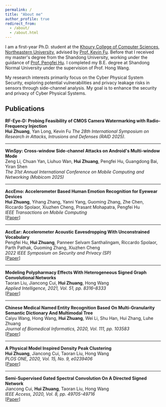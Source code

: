```yaml
---
permalink: /
title: "About me"
author_profile: true
redirect_from: 
  - /about/
  - /about.html
---
```

I am a first-year Ph.D. student at the [Khoury College of Computer Sciences](https://www.khoury.northeastern.edu/), [Northeastern University](https://www.northeastern.edu/), advised by [Prof. Kevin Fu](https://kevinfu.com/). Before that I received my master's degree from the Shandong University, working under the guidance of [Prof. Pengfei Hu](https://perfecthu.github.io/). I completed my B.E. degree at Shandong Normal University under the supervision of Prof. Hong Wang.

My research interests primarily focus on the Cyber Physical System Security, exploring potential vulnerabilities and privacy leakage risks in sensors through side-channel analysis. My goal is to enhance the security and privacy of Cyber Physical Systems.


## Publications

**RF-Eye-D: Probing Feasibility of CMOS Camera Watermarking with Radio-Frequency Injection**  
**Hui Zhuang**, Yan Long, Kevin Fu 
*The 28th International Symposium on Research in Attacks, Intrusions and Defenses (RAID 2025).* 

---

**WinSpy: Cross-window Side-channel Attacks on Android's Multi-window Mode**  
Zeng Li, Chuan Yan, Liuhuo Wan, **Hui Zhuang**, Pengfei Hu, Guangdong Bai, Yiran Shen  
*The 31st Annual International Conference on Mobile Computing and Networking (Mobicom 2025)*  
<!-- [[Paper](https://ieeexplore.ieee.org/stamp/stamp.jsp?arnumber=10839591)] -->

---

**AccEmo: Accelerometer Based Human Emotion Recognition for Eyewear Devices**  
**Hui Zhuang**, Yihang Zhang, Yanni Yang, Guoming Zhang, Zhe Chen, Riccardo Spolaor, Xiuzhen Cheng, Prasant Mohapatra, Pengfei Hu  
*IEEE Transactions on Mobile Computing*  
[[Paper](https://ieeexplore.ieee.org/stamp/stamp.jsp?arnumber=10839591)]

---

**AccEar: Accelerometer Acoustic Eavesdropping With Unconstrained Vocabulary**  
Pengfei Hu, **Hui Zhuang**, Panneer Selvam Santhalingam, Riccardo Spolaor, Parth Pathak, Guoming Zhang, Xiuzhen Cheng  
*2022 IEEE Symposium on Security and Privacy (SP)*  
[[Paper](https://doi.org/10.1109/SP46214.2022.9833716)]

---

**Modeling Polypharmacy Effects With Heterogeneous Signed Graph Convolutional Networks**  
Taoran Liu, Jiancong Cui, **Hui Zhuang**, Hong Wang  
*Applied Intelligence, 2021, Vol. 51, pp. 8316–8333*  
[[Paper](https://link.springer.com/article/10.1007/s10489-021-02296-4)]

---

**Chinese Medical Named Entity Recognition Based On Multi-Granularity Semantic Dictionary And Multimodal Tree**  
Caiyu Wang, Hong Wang, **Hui Zhuang**, Wei Li, Shu Han, Hui Zhang, Luhe Zhuang    
*Journal of Biomedical Informatics, 2020, Vol. 111, pp. 103583*  
[[Paper](https://www.sciencedirect.com/science/article/pii/S1532046420302112)]

---

**A Physical Model Inspired Density Peak Clustering**  
**Hui Zhuang**, Jiancong Cui, Taoran Liu, Hong Wang  
*PLOS ONE, 2020, Vol. 15, No. 9, e0239406*  
[[Paper](https://journals.plos.org/plosone/article?id=10.1371/journal.pone.0239406)]

---

**Semi-Supervised Gated Spectral Convolution On A Directed Signed Network**  
Jiancong Cui, **Hui Zhuang**, Taoran Liu, Hong Wang  
*IEEE Access, 2020, Vol. 8, pp. 49705-49716*  
[[Paper](https://ieeexplore.ieee.org/abstract/document/9031355)]
